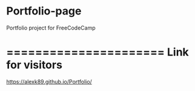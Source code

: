 # Portfolio-page
Portfolio project for FreeCodeCamp

======================
Link for visitors
======================
 https://alexk89.github.io/Portfolio/
